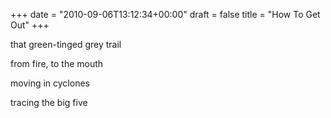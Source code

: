 +++
date = "2010-09-06T13:12:34+00:00"
draft = false
title = "How To Get Out"
+++
<p>that green-tinged grey trail</p>&#13;
<p>from fire, to the mouth</p>&#13;
<p>moving in cyclones</p>&#13;
<p>tracing the big five</p> 
